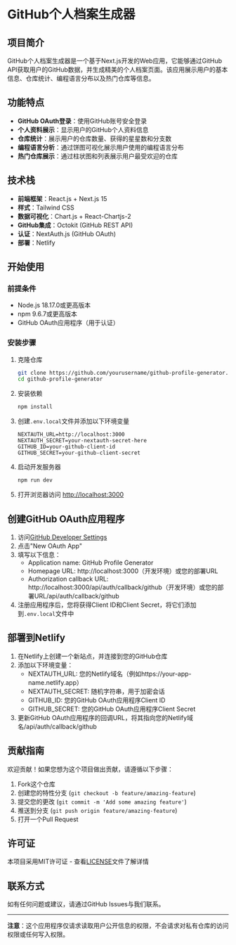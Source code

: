 # GitHub个人档案生成器

## 项目简介

GitHub个人档案生成器是一个基于Next.js开发的Web应用，它能够通过GitHub API获取用户的GitHub数据，并生成精美的个人档案页面。该应用展示用户的基本信息、仓库统计、编程语言分布以及热门仓库等信息。

## 功能特点

- **GitHub OAuth登录**：使用GitHub账号安全登录
- **个人资料展示**：显示用户的GitHub个人资料信息
- **仓库统计**：展示用户的仓库数量、获得的星星数和分支数
- **编程语言分析**：通过饼图可视化展示用户使用的编程语言分布
- **热门仓库展示**：通过柱状图和列表展示用户最受欢迎的仓库

## 技术栈

- **前端框架**：React.js + Next.js 15
- **样式**：Tailwind CSS
- **数据可视化**：Chart.js + React-Chartjs-2
- **GitHub集成**：Octokit (GitHub REST API)
- **认证**：NextAuth.js (GitHub OAuth)
- **部署**：Netlify

## 开始使用

### 前提条件

- Node.js 18.17.0或更高版本
- npm 9.6.7或更高版本
- GitHub OAuth应用程序（用于认证）

### 安装步骤

1. 克隆仓库
   ```bash
   git clone https://github.com/yourusername/github-profile-generator.git
   cd github-profile-generator
   ```

2. 安装依赖
   ```bash
   npm install
   ```

3. 创建`.env.local`文件并添加以下环境变量
   ```
   NEXTAUTH_URL=http://localhost:3000
   NEXTAUTH_SECRET=your-nextauth-secret-here
   GITHUB_ID=your-github-client-id
   GITHUB_SECRET=your-github-client-secret
   ```

4. 启动开发服务器
   ```bash
   npm run dev
   ```

5. 打开浏览器访问 [http://localhost:3000](http://localhost:3000)

## 创建GitHub OAuth应用程序

1. 访问[GitHub Developer Settings](https://github.com/settings/developers)
2. 点击"New OAuth App"
3. 填写以下信息：
   - Application name: GitHub Profile Generator
   - Homepage URL: http://localhost:3000（开发环境）或您的部署URL
   - Authorization callback URL: http://localhost:3000/api/auth/callback/github（开发环境）或您的部署URL/api/auth/callback/github
4. 注册应用程序后，您将获得Client ID和Client Secret，将它们添加到`.env.local`文件中

## 部署到Netlify

1. 在Netlify上创建一个新站点，并连接到您的GitHub仓库
2. 添加以下环境变量：
   - NEXTAUTH_URL: 您的Netlify域名（例如https://your-app-name.netlify.app）
   - NEXTAUTH_SECRET: 随机字符串，用于加密会话
   - GITHUB_ID: 您的GitHub OAuth应用程序Client ID
   - GITHUB_SECRET: 您的GitHub OAuth应用程序Client Secret
3. 更新GitHub OAuth应用程序的回调URL，将其指向您的Netlify域名/api/auth/callback/github

## 贡献指南

欢迎贡献！如果您想为这个项目做出贡献，请遵循以下步骤：

1. Fork这个仓库
2. 创建您的特性分支 (`git checkout -b feature/amazing-feature`)
3. 提交您的更改 (`git commit -m 'Add some amazing feature'`)
4. 推送到分支 (`git push origin feature/amazing-feature`)
5. 打开一个Pull Request

## 许可证

本项目采用MIT许可证 - 查看[LICENSE](LICENSE)文件了解详情

## 联系方式

如有任何问题或建议，请通过GitHub Issues与我们联系。

---

**注意**：这个应用程序仅请求读取用户公开信息的权限，不会请求对私有仓库的访问权限或任何写入权限。
